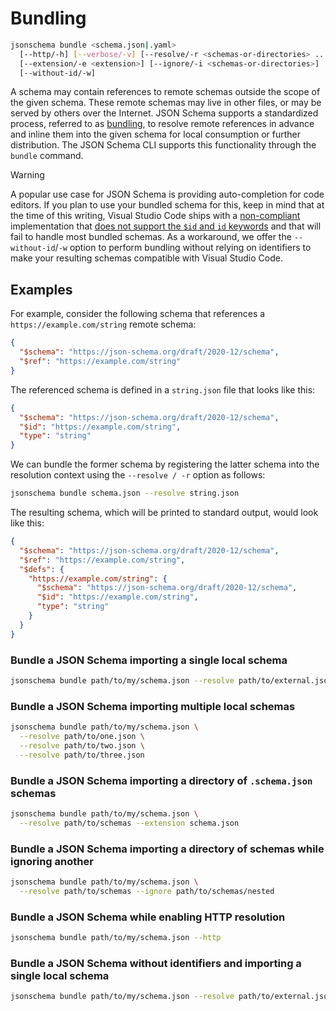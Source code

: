 Bundling
========

```sh
jsonschema bundle <schema.json|.yaml>
  [--http/-h] [--verbose/-v] [--resolve/-r <schemas-or-directories> ...]
  [--extension/-e <extension>] [--ignore/-i <schemas-or-directories>]
  [--without-id/-w]
```

A schema may contain references to remote schemas outside the scope of the
given schema. These remote schemas may live in other files, or may be served by
others over the Internet. JSON Schema supports a standardized process, referred
to as
[bundling](https://json-schema.org/blog/posts/bundling-json-schema-compound-documents),
to resolve remote references in advance and inline them into the given schema
for local consumption or further distribution.  The JSON Schema CLI supports
this functionality through the `bundle` command.

> [!WARNING]
> A popular use case for JSON Schema is providing auto-completion for code
> editors. If you plan to use your bundled schema for this, keep in mind that
> at the time of this writing, Visual Studio Code ships with a
> [non-compliant](https://bowtie.report/#/implementations/ts-vscode-json-languageservice)
> implementation that [does not support the `$id` and `id`
> keywords](https://github.com/microsoft/vscode-json-languageservice/issues/224)
> and that will fail to handle most bundled schemas. As a workaround, we offer
> the `--without-id`/`-w` option to perform bundling without relying on
> identifiers to make your resulting schemas compatible with Visual Studio
> Code.

Examples
--------

For example, consider the following schema that references a
`https://example.com/string` remote schema:

```json
{
  "$schema": "https://json-schema.org/draft/2020-12/schema",
  "$ref": "https://example.com/string"
}
```

The referenced schema is defined in a `string.json` file that looks like this:

```json
{
  "$schema": "https://json-schema.org/draft/2020-12/schema",
  "$id": "https://example.com/string",
  "type": "string"
}
```

We can bundle the former schema by registering the latter schema into the
resolution context using the `--resolve / -r` option as follows:

```sh
jsonschema bundle schema.json --resolve string.json
```

The resulting schema, which will be printed to standard output, would look like
this:

```json
{
  "$schema": "https://json-schema.org/draft/2020-12/schema",
  "$ref": "https://example.com/string",
  "$defs": {
    "https://example.com/string": {
      "$schema": "https://json-schema.org/draft/2020-12/schema",
      "$id": "https://example.com/string",
      "type": "string"
    }
  }
}
```

### Bundle a JSON Schema importing a single local schema

```sh
jsonschema bundle path/to/my/schema.json --resolve path/to/external.json
```

### Bundle a JSON Schema importing multiple local schemas

```sh
jsonschema bundle path/to/my/schema.json \
  --resolve path/to/one.json \
  --resolve path/to/two.json \
  --resolve path/to/three.json
```

### Bundle a JSON Schema importing a directory of `.schema.json` schemas

```sh
jsonschema bundle path/to/my/schema.json \
  --resolve path/to/schemas --extension schema.json
```

### Bundle a JSON Schema importing a directory of schemas while ignoring another

```sh
jsonschema bundle path/to/my/schema.json \
  --resolve path/to/schemas --ignore path/to/schemas/nested
```

### Bundle a JSON Schema while enabling HTTP resolution

```sh
jsonschema bundle path/to/my/schema.json --http
```

### Bundle a JSON Schema without identifiers and importing a single local schema

```sh
jsonschema bundle path/to/my/schema.json --resolve path/to/external.json --without-id
```
